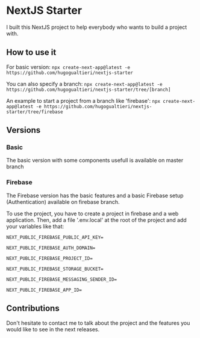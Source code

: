 # NextJS Starter

I built this NextJS project to help everybody who wants to build a project with.

## How to use it

For basic version: `npx create-next-app@latest -e https://github.com/hugogualtieri/nextjs-starter`

You can also specify a branch: `npx create-next-app@latest -e https://github.com/hugogualtieri/nextjs-starter/tree/[branch]`

An example to start a project from a branch like 'firebase': `npx create-next-app@latest -e https://github.com/hugogualtieri/nextjs-starter/tree/firebase`

## Versions

### Basic

The basic version with some components usefull is available on master branch

### Firebase

The Firebase version has the basic features and a basic Firebase setup (Authentication) available on firebase branch.

To use the project, you have to create a project in firebase and a web application. Then, add a file '.env.local' at the root of the project and add your variables like that:

`NEXT_PUBLIC_FIREBASE_PUBLIC_API_KEY=`

`NEXT_PUBLIC_FIREBASE_AUTH_DOMAIN=`

`NEXT_PUBLIC_FIREBASE_PROJECT_ID=`

`NEXT_PUBLIC_FIREBASE_STORAGE_BUCKET=`

`NEXT_PUBLIC_FIREBASE_MESSAGING_SENDER_ID=`

`NEXT_PUBLIC_FIREBASE_APP_ID=`

## Contributions

Don't hesitate to contact me to talk about the project and the features you would like to see in the next releases.
